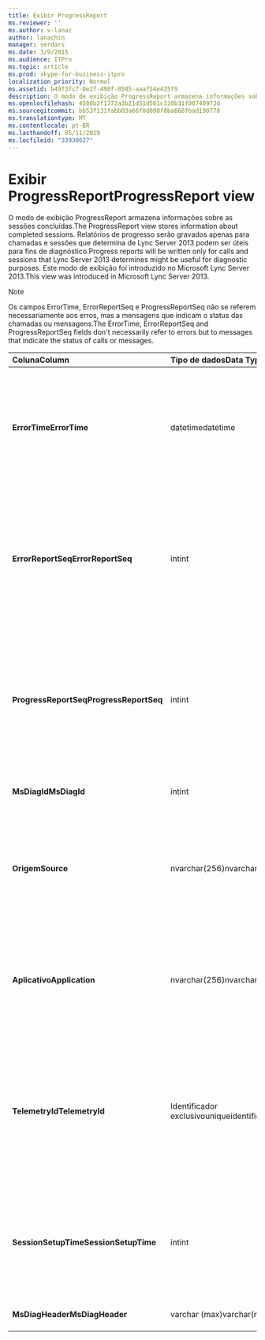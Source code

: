 ```yaml
---
title: Exibir ProgressReport
ms.reviewer: ''
ms.author: v-lanac
author: lanachin
manager: serdars
ms.date: 3/9/2015
ms.audience: ITPro
ms.topic: article
ms.prod: skype-for-business-itpro
localization_priority: Normal
ms.assetid: b49f3fc7-0e2f-498f-8505-aaaf54e435f9
description: O modo de exibição ProgressReport armazena informações sobre as sessões concluídas. Relatórios de progresso serão gravados apenas para chamadas e sessões que determina de Lync Server 2013 podem ser úteis para fins de diagnóstico. Este modo de exibição foi introduzido no Microsoft Lync Server 2013.
ms.openlocfilehash: 4508b2f1772a3b21d51d561c310b31f00740973d
ms.sourcegitcommit: bb53f131fabb03a66f0d000f8ba668fbad190778
ms.translationtype: MT
ms.contentlocale: pt-BR
ms.lasthandoff: 05/11/2019
ms.locfileid: "33930627"
---
```

# <a name="progressreport-view"></a><span data-ttu-id="171aa-105">Exibir ProgressReport</span><span class="sxs-lookup"><span data-stu-id="171aa-105">ProgressReport view</span></span>
 
<span data-ttu-id="171aa-106">O modo de exibição ProgressReport armazena informações sobre as sessões concluídas.</span><span class="sxs-lookup"><span data-stu-id="171aa-106">The ProgressReport view stores information about completed sessions.</span></span> <span data-ttu-id="171aa-107">Relatórios de progresso serão gravados apenas para chamadas e sessões que determina de Lync Server 2013 podem ser úteis para fins de diagnóstico.</span><span class="sxs-lookup"><span data-stu-id="171aa-107">Progress reports will be written only for calls and sessions that Lync Server 2013 determines might be useful for diagnostic purposes.</span></span> <span data-ttu-id="171aa-108">Este modo de exibição foi introduzido no Microsoft Lync Server 2013.</span><span class="sxs-lookup"><span data-stu-id="171aa-108">This view was introduced in Microsoft Lync Server 2013.</span></span>
  
> [!NOTE]
> <span data-ttu-id="171aa-109">Os campos ErrorTime, ErrorReportSeq e ProgressReportSeq não se referem necessariamente aos erros, mas a mensagens que indicam o status das chamadas ou mensagens.</span><span class="sxs-lookup"><span data-stu-id="171aa-109">The ErrorTime, ErrorReportSeq and ProgressReportSeq fields don't necessarily refer to errors but to messages that indicate the status of calls or messages.</span></span> 
  
|<span data-ttu-id="171aa-110">**Coluna**</span><span class="sxs-lookup"><span data-stu-id="171aa-110">**Column**</span></span>|<span data-ttu-id="171aa-111">**Tipo de dados**</span><span class="sxs-lookup"><span data-stu-id="171aa-111">**Data Type**</span></span>|<span data-ttu-id="171aa-112">**Detalhes**</span><span class="sxs-lookup"><span data-stu-id="171aa-112">**Details**</span></span>|
|:-----|:-----|:-----|
|<span data-ttu-id="171aa-113">**ErrorTime**</span><span class="sxs-lookup"><span data-stu-id="171aa-113">**ErrorTime**</span></span> <br/> |<span data-ttu-id="171aa-114">datetime</span><span class="sxs-lookup"><span data-stu-id="171aa-114">datetime</span></span>  <br/> |<span data-ttu-id="171aa-115">Hora do erro ocorreu.</span><span class="sxs-lookup"><span data-stu-id="171aa-115">Time of error occurred.</span></span> <span data-ttu-id="171aa-116">Usado em conjunto com ErrorReportSeq para identificar exclusivamente um erro.</span><span class="sxs-lookup"><span data-stu-id="171aa-116">Used in conjunction with ErrorReportSeq to uniquely identify an error.</span></span>  <br/> |
|<span data-ttu-id="171aa-117">**ErrorReportSeq**</span><span class="sxs-lookup"><span data-stu-id="171aa-117">**ErrorReportSeq**</span></span> <br/> |<span data-ttu-id="171aa-118">int</span><span class="sxs-lookup"><span data-stu-id="171aa-118">int</span></span>  <br/> |<span data-ttu-id="171aa-119">Número de identificação para identificar o erro.</span><span class="sxs-lookup"><span data-stu-id="171aa-119">ID number to identify the error.</span></span> <span data-ttu-id="171aa-120">Usado em conjunto com ErrorTime para identificar exclusivamente um erro.</span><span class="sxs-lookup"><span data-stu-id="171aa-120">Used in conjunction with ErrorTime to uniquely identify an error.</span></span>  <br/> |
|<span data-ttu-id="171aa-121">**ProgressReportSeq**</span><span class="sxs-lookup"><span data-stu-id="171aa-121">**ProgressReportSeq**</span></span> <br/> |<span data-ttu-id="171aa-122">int</span><span class="sxs-lookup"><span data-stu-id="171aa-122">int</span></span>  <br/> |<span data-ttu-id="171aa-123">ID para identificar o relatório de andamento.</span><span class="sxs-lookup"><span data-stu-id="171aa-123">ID to identify the progress report.</span></span> <span data-ttu-id="171aa-124">Usado para distinguir os relatórios de progresso do relatório de erros mesmo.</span><span class="sxs-lookup"><span data-stu-id="171aa-124">Used to distinguish progress reports of the same error report.</span></span>  <br/> |
|<span data-ttu-id="171aa-125">**MsDiagId**</span><span class="sxs-lookup"><span data-stu-id="171aa-125">**MsDiagId**</span></span> <br/> |<span data-ttu-id="171aa-126">int</span><span class="sxs-lookup"><span data-stu-id="171aa-126">int</span></span>  <br/> |<span data-ttu-id="171aa-127">ID de diagnóstico do relatório de erro.</span><span class="sxs-lookup"><span data-stu-id="171aa-127">Diagnostic ID for the error report.</span></span>  <br/> |
|<span data-ttu-id="171aa-128">**Origem**</span><span class="sxs-lookup"><span data-stu-id="171aa-128">**Source**</span></span> <br/> |<span data-ttu-id="171aa-129">nvarchar(256)</span><span class="sxs-lookup"><span data-stu-id="171aa-129">nvarchar(256)</span></span>  <br/> |<span data-ttu-id="171aa-130">Nome do servidor que originou o erro (se o relatório foi enviado de um componente do servidor).</span><span class="sxs-lookup"><span data-stu-id="171aa-130">Name of server that originated the error (if report was sent from a server component).</span></span>  <br/> |
|<span data-ttu-id="171aa-131">**Aplicativo**</span><span class="sxs-lookup"><span data-stu-id="171aa-131">**Application**</span></span> <br/> |<span data-ttu-id="171aa-132">nvarchar(256)</span><span class="sxs-lookup"><span data-stu-id="171aa-132">nvarchar(256)</span></span>  <br/> |<span data-ttu-id="171aa-133">Nome do aplicativo que originou o erro (se o relatório foi enviado de um componente do servidor).</span><span class="sxs-lookup"><span data-stu-id="171aa-133">Name of application that originated the error (if report was sent from a server component).</span></span>  <br/> |
|<span data-ttu-id="171aa-134">**TelemetryId**</span><span class="sxs-lookup"><span data-stu-id="171aa-134">**TelemetryId**</span></span> <br/> |<span data-ttu-id="171aa-135">Identificador exclusivo</span><span class="sxs-lookup"><span data-stu-id="171aa-135">uniqueidentifier</span></span>  <br/> |<span data-ttu-id="171aa-136">Identificador exclusivo correlacionando as informações de tempo de ingresso para os diferentes componentes envolvidos em uma conferência.</span><span class="sxs-lookup"><span data-stu-id="171aa-136">Unique identifier correlating join time information for the different components involved in a conference.</span></span>  <br/> |
|<span data-ttu-id="171aa-137">**SessionSetupTime**</span><span class="sxs-lookup"><span data-stu-id="171aa-137">**SessionSetupTime**</span></span> <br/> |<span data-ttu-id="171aa-138">int</span><span class="sxs-lookup"><span data-stu-id="171aa-138">int</span></span>  <br/> |<span data-ttu-id="171aa-139">Tempo (em milissegundos) necessário para um componente específico ingresse em uma conferência.</span><span class="sxs-lookup"><span data-stu-id="171aa-139">Time (in milliseconds) required for a specific component to join a conference.</span></span>  <br/> |
|<span data-ttu-id="171aa-140">**MsDiagHeader**</span><span class="sxs-lookup"><span data-stu-id="171aa-140">**MsDiagHeader**</span></span> <br/> |<span data-ttu-id="171aa-141">varchar (max)</span><span class="sxs-lookup"><span data-stu-id="171aa-141">varchar(max)</span></span>  <br/> |<span data-ttu-id="171aa-142">Informações de erro adicionais.</span><span class="sxs-lookup"><span data-stu-id="171aa-142">Additional error information.</span></span>  <br/> |
   

